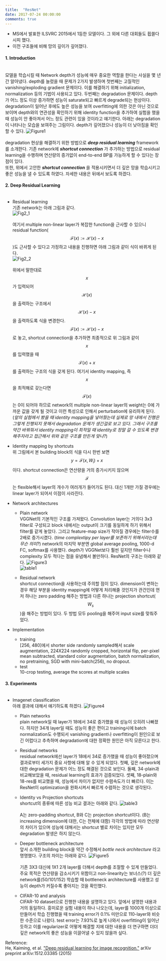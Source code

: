 ```yaml
---
title:  "ResNet"
date: 2017-07-24 00:00:00
comments: true
---
```


- MS에서 발표한 ILSVRC 2015에서 1등한 모델이다. 그 외에 다른 대회들도 휩쓸다시피 했다.
- 이전 구조들에 비해 망의 깊이가 깊어졌다.

#### 1. Introduction<br><br>
모델을 학습시킬 때 Network depth가 성능에 매우 중요한 역할을 한다는 사실을 몇 년간 알아냈다.
depth를 늘렸을 때 문제가 2가지 발생하며 첫번째는 고질적인 vanishing/exploding gradient 문제이다.
이를 해결하기 위해 initialization, normalization 등의 기법이 사용되고 있다.
두번째는 degradation 문제이다. depth가 어느 정도 이상 증가하면 성능이 saturate되고 빠르게 degrade되는 현상이다.
degradation이 일어난 후에도 높은 성능을 보여 overfitting에 의한 것은 아닌 것으로 보이며 depth와의 연관성을 확인하기 위해
identity function을 추가하여 실험을 했을 때 성능이 안 좋아져서 어느 정도 관련이 있을 것이라고 얘기한다.
아래는 degradation이 나타나는 모습을 보여주는 그림이다. depth가 깊어졌으나 성능이 더 낮아짐을 확인할 수 있다.
![Figure1](http://yanran.li/images/resnet_1.png) <br><br>
degradation 현상을 해결하기 위한 방법으로 ***deep residual learning*** framework를 소개한다.
기존 network에 ***shortcut connection*** 가 추가하는 방법으로 residual learning을 수행하며
연산량의 증가없이 end-to-end BP를 가능하게 할 수 있다는 장점이 있다.  
또한, 위에서 고안한 ***shortcut connection*** 을 적용시키면서 더 깊은 망을 학습시키고 좋은 성능을 낼 수 있도록 하였다.
자세한 내용은 뒤에서 보도록 하겠다.

#### 2. Deep Residual Learning<br><br>
  - Residual learning<br>
  기존 network는 아래 그림과 같다. <br>
  ![Fig2_1](https://3.bp.blogspot.com/-sSYC7XJ5O0Q/V9t_aUMqzLI/AAAAAAAAB6c/mO4V63zpVHggJpKKQl5HbJHTJNiaZhBpgCEw/s200/%25E1%2584%2591%25E1%2585%25A1%25E1%2584%258B%25E1%2585%25B5%25E1%2586%25AF%2B2016.%2B9.%2B16.%2B%25E1%2584%258B%25E1%2585%25A9%25E1%2584%258C%25E1%2585%25A5%25E1%2586%25AB%2B9%2B09%2B19.jpeg) <br><br>
  여기서 multiple non-linear layer가 복잡한 function을 근사할 수 있으니 residual function($$\mathcal{F}(x) := \mathcal{H}(x)-x$$)도 근사할 수 있다고
  가정하고 내용을 진행하면 아래 그림과 같이 식이 바뀌게 된다. <br>
  ![Fig2_2](https://2.bp.blogspot.com/-wYlWsLwgR7o/V9t_aas4lII/AAAAAAAAB6c/2B-vn0_Iq64xtiofEe4O0tsDfOai-S8TgCEw/s320/%25E1%2584%2591%25E1%2585%25A1%25E1%2584%258B%25E1%2585%25B5%25E1%2586%25AF%2B2016.%2B9.%2B16.%2B%25E1%2584%258B%25E1%2585%25A9%25E1%2584%258C%25E1%2585%25A5%25E1%2586%25AB%2B9%2B09%2B50.jpeg) <br><br>
  위에서 말한대로 $$x$$가 입력되어 $$\mathcal{H}(x)$$을 출력하는 구조에서 $$\mathcal{H}(x) - x$$을 출력하도록 식을 변경한다.
  $$\mathcal{F}(x) := \mathcal{H}(x)-x$$로 놓고, shortcut connection을 추가하면 최종적으로 위 그림과 같이
  $$x$$를 입력했을 때 $$\mathcal{F}(x)+x$$를 출력하는 구조의 식을 갖게 된다.
  여기서 identity mapping, 즉 $$x$$을 최적해로 갖는다면 $$\mathcal{F}(x)$$는 0이 되어야 하므로 network의 multiple non-linear layer의 weight는 0에 가까운
  값을 갖게 될 것이고 이런 특성으로 인해서 perturbation에 유리하게 된다.
  (*앞의 실험에서 봤을 때 identity mapping을 넣어줬는데 실제로 망 내에서 진행은 그렇게 진행되지 못해서 degradation 문제가 생긴걸로 보고 있다.
    그래서 구조를 약간 바꿔줘서 identity mapping이 최적일 때 identity로 정말 갈 수 있도록 변경해주자라고 접근해서 위와 같은 구조를 만든게 맞나?*)

  - Identity mapping by shortcuts<br>
  위 그림에서 본 building block의 식을 다시 한번 보면 $$y = \mathcal{F}(x, {W_i}) + x$$이다.
  shortcut connection은 연산량을 거의 증가시키지 않으며 $$\mathcal{F}$$는 flexible해서 layer의 개수가
  여러개가 들어가도 된다. 대신 1개만 가질 경우에는 linear layer가 되어서 이점이 사라진다.

  - Network architectures<br>
    - Plain network <br>
    VGGNet의 기본적인 구조를 가져왔다. Convolution layer는 거의다 3x3 filter로 구성되고 block 내에서는 output이 크기를 동일하게 하기 위해서 filter를 같게 놓았다.
    그리고 feature-map size가 작아질 경우에는 filter수를 2배로 증가시켰다. (*time complextipy per layer를 보존하기 위해서라는데 무슨 의미?*)
    network의 마지막 부분엔 global average pooling, 1000-d FC, softmax를 사용했다.
    depth가 VGGNet보다 훨씬 깊지만 filter수나 complexity 모두 적다는 점을 유념해서 볼만하다.
    ResNet의 구조는 아래와 같다.
    ![Figure3](https://media.licdn.com/mpr/mpr/AAEAAQAAAAAAAAyaAAAAJGM0ODdmMjY4LTgyNzctNGFmYS04MDYzLTAxNDE5NDM2NzhkMQ.png)<br>
    ![table1](https://raw.githubusercontent.com/raghakot/keras-resnet/master/images/architecture.png?raw=true) <br>

    - Residual network<br>
    shortcut connection을 사용하는데 주의할 점이 있다.
    dimension이 변하는 경우 해당 부분을 identity mapping에 어떻게 처리해줄 것인지가 관건인데 먼저 하나는 zero padding 해주는 방법과
    다른 하나는 projection shortcut($$W_s$$)을 해주는 방법이 있다. 두 방법 모두 pooling을 해주어 input size를 맞춰주었다.

  - Implementation<br>
    - training <br>
    [256, 480]에서 shorter side randomly sampled해서 scale augmentation, 224X224 randomly cropped, horizontal flip, per-pixel mean subtracted, standard color augmentation, batch normalization,
    no pretraining, SGD with mini-batch(256), no dropout. <br>
    - test <br>
    10-crop testing, average the scores at multiple scales

#### 3. Experiments <br><br>
  - Imagenet classification <br>
  아래 결과에 대해서 얘기하도록 하겠다.
  ![Figure4](http://postfiles15.naver.net/20160718_286/laonple_1468811198847PDYa5_PNG/%C0%CC%B9%CC%C1%F6_81.png?type=w2) <br>
    - Plain networks <br>
    plain network일 때 layer가 18에서 34로 증가했을 때 성능이 오히려 나빠졌다. 하지만 34개 layer일 때도 성능이 좋은 편이고 training시에
    batch normalization도 수행되서 vanishing gradient나 overfitting이 원인으로 보긴 어렵다고 추측하며 degradation에 대한 정확한 원인은 아직 모른다고 한다.

    - Residual networks <br>
    residual network에선 layer가 18에서 34로 증가했을 때 성능이 좋아졌으며 결과로부터 세가지 중요 사항에 대해 알 수 있게 되었다.
    첫째, 깊은 network에 대한 degradation 문제가 어느 정도 해결된 것으로 보인다.
    둘째, 34-plain과 비교해보았을 때, residual learning의 효과가 검증되었다.
    셋째, 18-plain와 18-res를 비교했을 때, 성능에서 차이가 없지만 수렴속도가 더 빠르다. 이는 ResNet이 optimization을 완화시켜서 빠르게 수렴하는 것으로 생각된다.

    - Identity vs Projection shortcuts <br>
    shortcut의 종류에 따른 성능 비교 결과는 아래와 같다.
    ![table3](http://img.blog.csdn.net/20161111194718570) <br> <br>
    A는 zero-padding shortcut, B와 C는 projection shortcut이다. (B는 increasing dimension에 대한, C는 전체에 대함)
    각각의 방법에 따라 연산량의 차이가 있으며 성능에 대해서는 shortcut 별로 차이는 있지만 모두 degradation 발생은 하지 않는다.

    - Deeper bottleneck architecture <br>
    앞서 소개한 building block을 약간 수정해서 *bottle neck architecture* 라고 명명했다.
    구조의 차이는 아래와 같다.
    ![Figure5](https://i.stack.imgur.com/kbiIG.png) <br><br>
    기존 3X3 대신에 1X1 2개 layer를 더해서 depth를 조절할 수 있게 만들었다. 주요 목적은 연산량을 감소시키기 위함이고
    non-linearity는 보너스(?)
    더 깊은 network를(50/101/152) 학습할 때 bottleneck architecture를 사용했고 성능이 depth가 커질수록 좋아지는 것을 확인했다.

    - CIFAR-10 and analysis <br>
    CIFAR-10 dataset으로 진행한 내용을 설명하고 있다. 앞에서 설명한 내용과 거의 동일하다.
    흥미로운 실험 내용이 하나 나오는데, layer를 1000개 이상으로 만들어서 학습 진행했을 때 training error가 0.1% 미만으로
    110-layer와 비슷한 수준으로 나왔다. test error는 7.93%로 높게 나와서 overfitting이 일어난 듯하고 이를
    regularizer로 어떻게 해결할 지에 대한 내용을 더 연구하면 더더 깊은 network의 좋은 성능을 이끌어낼 수 있지 않을까 싶다.


Reference: <br>
He, Kaiming, et al. ["Deep residual learning for image recognition."](https://arxiv.org/pdf/1512.03385.pdf) arXiv preprint arXiv:1512.03385 (2015)
